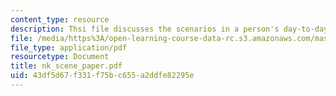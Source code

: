 ```yaml
---
content_type: resource
description: Thsi file discusses the scenarios in a person's day-to-day life.
file: /media/https%3A/open-learning-course-data-rc.s3.amazonaws.com/mas-961-ambient-intelligence-spring-2005/43df5d67f331f75bc655a2ddfe82295e_nk_scene_paper.pdf
file_type: application/pdf
resourcetype: Document
title: nk_scene_paper.pdf
uid: 43df5d67-f331-f75b-c655-a2ddfe82295e
---
```

